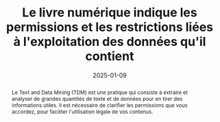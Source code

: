 ---
title: Le livre numérique indique les permissions et les restrictions liées à l'exploitation des données qu'il contient
abstract: Le Text and Data Mining (TDM) est une pratique qui consiste à extraire et analyser de grandes quantités de texte et de données pour en tirer des informations utiles. Il est nécessaire de clarifier les permissions que vous accordez, pour faciliter  l'utilisation légale de vos contenus.
categories: ["Identification et contact"]
agrege: E017
opquast: N/A
indiceebook: '17'
description: "Règle n° 017"
before: "016"
weight: "017"
after: "018"
actif: '1'
layout: rules
date: 2025-01-09
tags: ["Juridique", ""]
objectif: ["Indiquer les conditions sous lesquelles le contenu peut être miné pour des analyses de texte et de données", "Encourager une utilisation éthique et responsable des données"]
Meo: ["Utiliser `meta property tdm:reservation` et `meta property tdm:policy`", "Si vous utilisez le format EPUB, vous pouvez inclure des métadonnées TDM dans le fichier content.opf ou dans des fichiers XML spécifiques","Pour les fichiers PDF, vous pouvez utiliser des métadonnées XMP (Extensible Metadata Platform) pour inclure des informations sur les permissions TDM."]
Controle: ["    
* Vérifier la présence d’au moins deux modes de contact.
* Vérifier qu’il est possible de joindre effectivement une personne via les modes de contact proposés."]
epubcheck: false
ace: false
humancheck: true
ReadiumGoToolkit: 
Source: ["SNE"]
Referentiel: ["TDM Reservation Protocol (TDMRep)"]
steps: ["Éditorial", "Fabrication"]
---